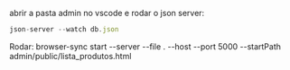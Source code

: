 abrir a pasta admin no vscode e rodar o json server: 
```js
json-server --watch db.json
```

Rodar: browser-sync start --server --file . --host --port 5000 --startPath admin/public/lista_produtos.html
